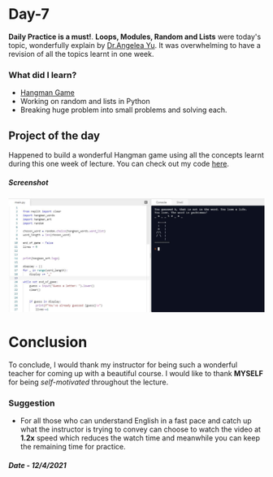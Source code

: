 # Day-7

**Daily Practice is a must!**.  **Loops, Modules, Random and Lists** were today's topic, wonderfully explain by [Dr.Angelea Yu](https://www.udemy.com/user/4b4368a3-b5c8-4529-aa65-2056ec31f37e/). It was overwhelming to have a revision of all the topics learnt in one week. 

### What did I learn?

- [Hangman Game](https://en.wikipedia.org/wiki/Hangman_(game))
- Working on random and lists in Python
- Breaking huge problem into small problems and solving each.

## Project of the day

Happened to build a wonderful Hangman game using all the concepts learnt during this one week of lecture. You can check out my code [here](https://replit.com/@skandasharma/Day-7-Hangman-Final).

##### Screenshot

![Hurdles](images/d7.JPG)

# Conclusion

To conclude, I would thank my instructor for being such a wonderful teacher for coming up with a beautiful course. I would like to thank **MYSELF** for being _self-motivated_ throughout the lecture. 

### Suggestion

- For all those who can understand English in a fast pace and catch up what the instructor is trying to convey can choose to watch the video at **1.2x** speed which reduces the watch time and meanwhile you can keep the remaining time for practice.

##### Date - 12/4/2021